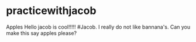 # practicewithjacob
Apples 
Hello jacob is cool!!!!!
#Jacob. I really do not like bannana's. Can you make this say apples please?
